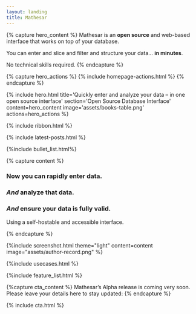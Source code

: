 ```yaml
---
layout: landing
title: Mathesar
---
```


{% capture hero_content %}
Mathesar is an **open source** and web-based interface that works on top of your database.

You can enter and slice and filter and structure your data… **in minutes**.
  
No technical skills required.
{% endcapture %}

{% capture hero_actions %}
{% include homepage-actions.html %}
{% endcapture %}

{% include hero.html title='Quickly enter and analyze
your data – in one open source interface' section='Open Source Database Interface' content=hero_content image='assets/books-table.png'
actions=hero_actions %}

{% include ribbon.html %}

{% include latest-posts.html %}

{%include bullet_list.html%}

{% capture content %}

### Now you can rapidly enter data.

### *And* analyze that data.

### *And* ensure your data is fully valid.

Using a self-hostable and accessible interface.

{% endcapture %}

{%include screenshot.html theme="light" content=content image="assets/author-record.png" %}

{%include usecases.html %}

{%include feature_list.html %}

{%capture cta_content %}
Mathesar’s Alpha release is coming very soon.
Please leave your details here to stay updated:
{% endcapture %}

{% include cta.html %}